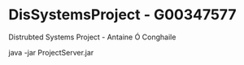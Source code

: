 # DisSystemsProject - G00347577
Distrubted Systems Project - Antaine Ó Conghaile

java -jar ProjectServer.jar

